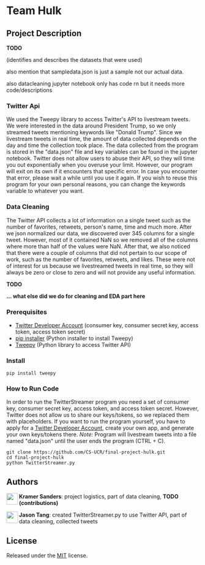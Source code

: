 # Team Hulk

## Project Description

**TODO**

(identifies and describes the datasets that were used) 

also mention that sampledata.json is just a sample not our actual data.

also datacleaning jupyter notebook only has code rn but it needs more code/descriptions

### Twitter Api

We used the Tweepy library to access Twitter's API to livestream tweets. We were interested in the data around President Trump, so we only streamed tweets mentioning keywords like "Donald Trump". Since we livestream tweets in real time, the amount of data collected depends on the day and time the collection took place. The data collected from the program is stored in the "data.json" file and key variables can be found in the jupyter notebook. Twitter does not allow users to abuse their API, so they will time you out exponentially when you overuse your limit. However, our program will exit on its own if it encounters that specific error. In case you encounter that error, please wait a while until you use it again. If you wish to reuse this program for your own personal reasons, you can change the keywords variable to whatever you want.

### Data Cleaning

The Twitter API collects a lot of information on a single tweet such as the number of favorites, retweets, person's name, time and much more. After we json normalized our data, we discovered over 345 columns for a single tweet. However, most of it contained NaN so we removed all of the columns where more than half of the values were NaN. After that, we also noticed that there were a couple of columns that did not pertain to our scope of work, such as the number of favorites, retweets, and likes. These were not of interest for us because we livestreamed tweets in real time, so they will always be zero or close to zero and will not provide any useful information.

**TODO**

**... what else did we do for cleaning and EDA part here**


### Prerequisites

* [Twitter Developer Account](https://developer.twitter.com/en/docs) (consumer key, consumer secret key, access token, access token secret)
* [pip installer](https://pip.pypa.io/en/stable/) (Python installer to install Tweepy)
* [Tweepy](http://docs.tweepy.org/en/latest/index.html) (Python library to access Twitter API)

### Install

`pip install tweepy`

### How to Run Code

In order to run the TwitterStreamer program you need a set of consumer key, consumer secret key, access token, and access token secret. However, Twitter does not allow us to share our keys/tokens, so we replaced them with placeholders. If you want to run the program yourself, you have to apply for a [Twitter Developer Account](https://developer.twitter.com/en/docs), create your own app, and generate your own keys/tokens there. *Note:* Program will livestream tweets into a file named "data.json" until the user ends the program (CTRL + C).

	git clone https://github.com/CS-UCR/final-project-hulk.git
	cd final-project-hulk
	python TwitterStreamer.py

## Authors

<a href="https://github.com/ksand012"><img src="https://avatars0.githubusercontent.com/u/35273571?s=400&u=78662d345e71ce7f5b3aaa6a14d79ada4f4296e1&v=4" align="left" height="30px"></a> **Kramer Sanders**: project logistics, part of data cleaning, **TODO (contributions)**

<a href="https://github.com/jtang073"><img src="https://avatars2.githubusercontent.com/u/49227768?s=400&u=4f70a5b1d0525a13d219ac57c2750a1f9be340ce&v=4" align="left" height="30px"></a> **Jason Tang**: created TwitterStreamer.py to use Twitter API, part of data cleaning, collected tweets

## License

Released under the [MIT](/LICENSE) license.
